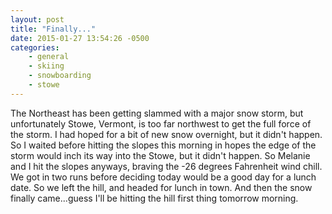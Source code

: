 ```yaml
---
layout: post
title: "Finally..."
date: 2015-01-27 13:54:26 -0500
categories: 
    - general
    - skiing
    - snowboarding
    - stowe
---
```

The Northeast has been getting slammed with a major snow storm, but unfortunately Stowe, Vermont, is too far northwest to get the full force of the storm. I had hoped for a bit of new snow overnight, but it didn't happen. So I waited before hitting the slopes this morning in hopes the edge of the storm would inch its way into the Stowe, but it didn't happen. So Melanie and I hit the slopes anyways, braving the -26 degrees Fahrenheit wind chill. We got in two runs before deciding today would be a good day for a lunch date. So we left the hill, and headed for lunch in town. And then the snow finally came...guess I'll be hitting the hill first thing tomorrow morning. 